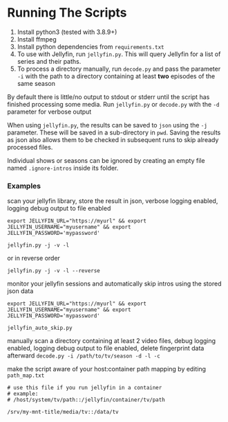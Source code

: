 # Running The Scripts

1. Install python3 (tested with 3.8.9+)
2. Install ffmpeg
3. Install python dependencies from `requirements.txt`
4. To use with Jellyfin, run `jellyfin.py`. This will query Jellyfin for a list of series and their paths.
5. To process a directory manually, run `decode.py` and pass the parameter `-i` with the path to a directory containing at least **two** episodes of the same season

By default there is little/no output to stdout or stderr until the script has finished processing some media. Run `jellyfin.py` or `decode.py` with the `-d` parameter for verbose output

When using `jellyfin.py`, the results can be saved to `json` using the `-j` parameter. These will be saved in a sub-directory in `pwd`. Saving the results as json also allows them to be checked in subsequent runs to skip already processed files.

Individual shows or seasons can be ignored by creating an empty file named `.ignore-intros` inside its folder.

### Examples
scan your jellyfin library, store the result in json, verbose logging enabled, logging debug output to file enabled

`export JELLYFIN_URL="https://myurl" && export JELLYFIN_USERNAME="myusername" && export JELLYFIN_PASSWORD='mypassword'`

`jellyfin.py -j -v -l`

or in reverse order

`jellyfin.py -j -v -l --reverse`

monitor your jellyfin sessions and automatically skip intros using the stored json data

`export JELLYFIN_URL="https://myurl" && export JELLYFIN_USERNAME="myusername" && export JELLYFIN_PASSWORD='mypassword'`

`jellyfin_auto_skip.py`

manually scan a directory containing at least 2 video files, debug logging enabled, logging debug output to file enabled, delete fingerprint data afterward
`decode.py -i /path/to/tv/season -d -l -c`

make the script aware of your host:container path mapping by editing `path_map.txt`

```
# use this file if you run jellyfin in a container
# example:
# /host/system/tv/path::/jellyfin/container/tv/path

/srv/my-mnt-title/media/tv::/data/tv
```
